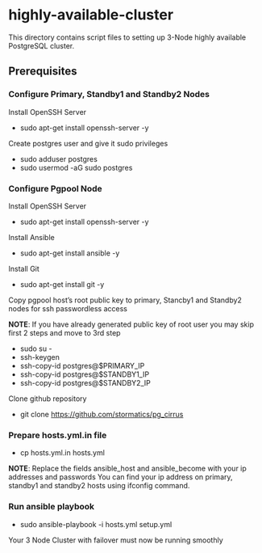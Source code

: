 # highly-available-cluster

This directory contains script files to setting up 3-Node highly available PostgreSQL cluster.

## Prerequisites

### Configure Primary, Standby1 and Standby2 Nodes

Install OpenSSH Server
* sudo apt-get install openssh-server -y

Create postgres user and give it sudo privileges
* sudo adduser postgres
* sudo usermod -aG sudo postgres

### Configure Pgpool Node

Install OpenSSH Server
* sudo apt-get install openssh-server -y

Install Ansible
* sudo apt-get install ansible -y

Install Git
* sudo apt-get install git -y

Copy pgpool host’s root public key to primary, Stancby1 and Standby2 nodes for ssh passwordless access

**NOTE**: If you have already generated public key of root user you may skip first 2 steps and move to 3rd step
* sudo su -
* ssh-keygen 
* ssh-copy-id postgres@$PRIMARY_IP
* ssh-copy-id postgres@$STANDBY1_IP
* ssh-copy-id postgres@$STANDBY2_IP

Clone github repository
* git clone https://github.com/stormatics/pg_cirrus
 
### Prepare hosts.yml.in file

* cp hosts.yml.in hosts.yml

**NOTE**: Replace the fields ansible_host and ansible_become with your ip addresses and passwords You can find your ip address on primary, standby1 and standby2 hosts using ifconfig command.

### Run ansible playbook
* sudo ansible-playbook -i hosts.yml setup.yml

Your 3 Node Cluster with failover must now be running smoothly 
